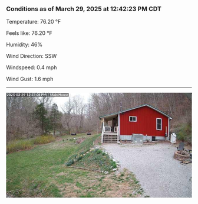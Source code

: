 ### Conditions as of March 29, 2025 at 12:42:23 PM CDT 

Temperature: 76.20 &deg;F

Feels like: 76.20 &deg;F

Humidity: 46%

Wind Direction: SSW

Windspeed: 0.4 mph

Wind Gust: 1.6 mph

---

<img src="./images/latest.jpeg"/>

